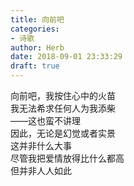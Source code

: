 ```yaml
---  
title: 向前吧  
categories:  
- 诗歌  
author: Herb  
date: 2018-09-01 23:33:29  
draft: true
---  
```

向前吧，我按住心中的火苗  
我无法希求任何人为我添柴  
——这也蛮不讲理  
因此，无论是幻觉或者实景  
这并非什么大事  
尽管我把爱情放得比什么都高  
但并非人人如此  
